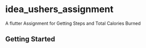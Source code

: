# idea_ushers_assignment

A flutter Assignment for Getting Steps and Total Calories Burned

## Getting Started
